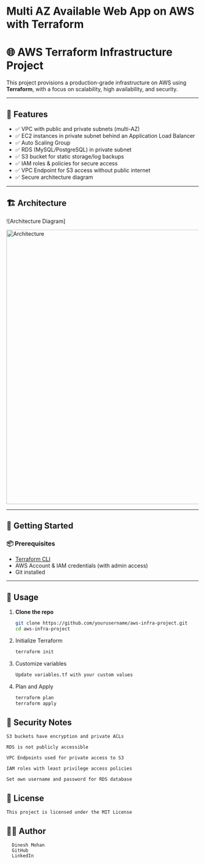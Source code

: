 # Multi AZ Available Web App on AWS with Terraform

# 🌐 AWS Terraform Infrastructure Project

This project provisions a production-grade infrastructure on AWS using **Terraform**, with a focus on scalability, high availability, and security.

---

## 📌 Features

- ✅ VPC with public and private subnets (multi-AZ)
- ✅ EC2 instances in private subnet behind an Application Load Balancer
- ✅ Auto Scaling Group
- ✅ RDS (MySQL/PostgreSQL) in private subnet
- ✅ S3 bucket for static storage/log backups
- ✅ IAM roles & policies for secure access
- ✅ VPC Endpoint for S3 access without public internet
- ✅ Secure architecture diagram

---

## 🏗 Architecture

![Architecture Diagram]

<img width="1112" height="717" alt="Architecture" src="https://github.com/user-attachments/assets/3ed09574-3a14-4cfc-b195-f2dae0b86a26" />


---

## 🚀 Getting Started

### 📦 Prerequisites

- [Terraform CLI](https://developer.hashicorp.com/terraform/downloads)
- AWS Account & IAM credentials (with admin access)
- Git installed

---

## 🔧 Usage

1. **Clone the repo**

   ```bash
   git clone https://github.com/yourusername/aws-infra-project.git
   cd aws-infra-project
   ```

2. Initialize Terraform

   ```bash
   terraform init
   ```

3. Customize variables

   ```bash
   Update variables.tf with your custom values
   ```

4. Plan and Apply

   ```bash
   terraform plan
   terraform apply
   ```

## 🔐 Security Notes
    
    S3 buckets have encryption and private ACLs

    RDS is not publicly accessible

    VPC Endpoints used for private access to S3

    IAM roles with least privilege access policies

    Set own username and password for RDS database

## 📄 License

    This project is licensed under the MIT License

## 🙋‍♂️ Author

      Dinesh Mohan
      GitHub
      LinkedIn
